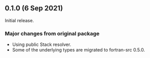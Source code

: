 ## 0.1.0 (6 Sep 2021)
Initial release.

### Major changes from original package
  * Using public Stack resolver.
  * Some of the underlying types are migrated to fortran-src 0.5.0.

